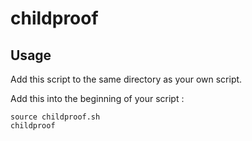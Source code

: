 # childproof

## Usage 

Add this script to the same directory as your own script.

Add this into the beginning of your script :

```
source childproof.sh
childproof
```
